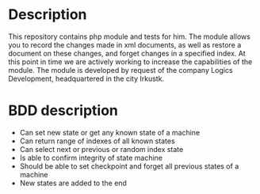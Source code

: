 # Description
This repository contains php module and tests for him.
The module allows you to record the changes made in xml documents, as well as restore a document on these changes, and forget changes in a specified index.
At this point in time we are actively working to increase the capabilities of the module.
The module is developed by request of the company Logics Development, headquartered in the city Irkustk.
# BDD description
- Can set new state or get any known state of a machine
- Can return range of indexes of all known states
- Can select next or previous or random index state
- Is able to confirm integrity of state machine
- Should be able to set checkpoint and forget all previous states of a machine
- New states are added to the end
 
